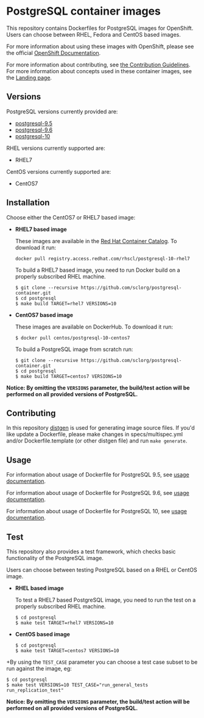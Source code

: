 PostgreSQL container images
========================

This repository contains Dockerfiles for PostgreSQL images for OpenShift.
Users can choose between RHEL, Fedora and CentOS based images.

For more information about using these images with OpenShift, please see the
official [OpenShift Documentation](https://docs.openshift.org/latest/using_images/db_images/postgresql.html).

For more information about contributing, see
[the Contribution Guidelines](https://github.com/sclorg/welcome/blob/master/contribution.md).
For more information about concepts used in these container images, see the
[Landing page](https://github.com/sclorg/welcome).


Versions
---------------
PostgreSQL versions currently provided are:
* [postgresql-9.5](https://github.com/sclorg/postgresql-container/tree/generated/9.5)
* [postgresql-9.6](https://github.com/sclorg/postgresql-container/tree/generated/9.6)
* [postgresql-10](https://github.com/sclorg/postgresql-container/tree/generated/10)

RHEL versions currently supported are:
* RHEL7

CentOS versions currently supported are:
* CentOS7


Installation
----------------------
Choose either the CentOS7 or RHEL7 based image:

*  **RHEL7 based image**

    These images are available in the [Red Hat Container Catalog](https://access.redhat.com/containers/#/registry.access.redhat.com/rhscl/postgresql-10-rhel7).
    To download it run:
    ```
    docker pull registry.access.redhat.com/rhscl/postgresql-10-rhel7
    ```

    To build a RHEL7 based image, you need to run Docker build on a properly
    subscribed RHEL machine.

    ```
    $ git clone --recursive https://github.com/sclorg/postgresql-container.git
    $ cd postgresql
    $ make build TARGET=rhel7 VERSIONS=10
    ```

*  **CentOS7 based image**

    These images are available on DockerHub. To download it run:

    ```
    $ docker pull centos/postgresql-10-centos7
    ```

    To build a PostgreSQL image from scratch run:

    ```
    $ git clone --recursive https://github.com/sclorg/postgresql-container.git
    $ cd postgresql
    $ make build TARGET=centos7 VERSIONS=10
    ```

**Notice: By omitting the `VERSIONS` parameter, the build/test action will be performed
on all provided versions of PostgreSQL.**

Contributing
--------------------------------

In this repository [distgen](https://github.com/devexp-db/distgen/) is used for generating image source files. If you'd like update a Dockerfile, please make changes in specs/multispec.yml and/or Dockerfile.template (or other distgen file) and run `make generate`.

Usage
---------------------------------

For information about usage of Dockerfile for PostgreSQL 9.5,
see [usage documentation](https://github.com/sclorg/postgresql-container/tree/generated/9.5).

For information about usage of Dockerfile for PostgreSQL 9.6,
see [usage documentation](https://github.com/sclorg/postgresql-container/tree/generated/9.6).

For information about usage of Dockerfile for PostgreSQL 10,
see [usage documentation](https://github.com/sclorg/postgresql-container/tree/generated/10).

Test
---------------------------------

This repository also provides a test framework, which checks basic functionality
of the PostgreSQL image.

Users can choose between testing PostgreSQL based on a RHEL or CentOS image.

*  **RHEL based image**

    To test a RHEL7 based PostgreSQL image, you need to run the test on a properly
    subscribed RHEL machine.

    ```
    $ cd postgresql
    $ make test TARGET=rhel7 VERSIONS=10
    ```

*  **CentOS based image**

    ```
    $ cd postgresql
    $ make test TARGET=centos7 VERSIONS=10
    ```
+By using the `TEST_CASE` parameter you can choose a test case subset to be run against the image, eg:

    $ cd postgresql
    $ make test VERSIONS=10 TEST_CASE="run_general_tests run_replication_test"


**Notice: By omitting the `VERSIONS` parameter, the build/test action will be performed
on all provided versions of PostgreSQL.**
